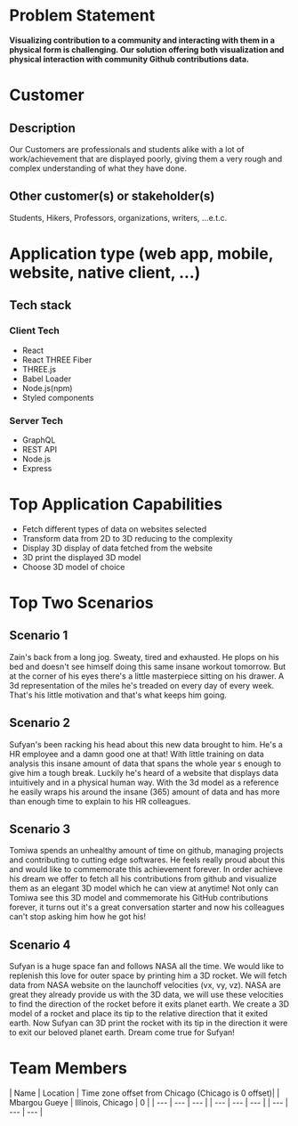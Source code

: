 # Problem Statement

**Visualizing contribution to a community and interacting with them in a physical form is challenging. Our solution offering both visualization and physical interaction with community Github contributions data.**

# Customer

## Description

Our Customers are professionals and students alike with a lot of work/achievement that are displayed poorly, giving them a very rough and complex understanding of what they have done.

## Other customer(s) or stakeholder(s)

Students, Hikers, Professors, organizations, writers, ...e.t.c.

# Application type (web app, mobile, website, native client, …)

## Tech stack

### Client Tech

- React
- React THREE Fiber
- THREE.js
- Babel Loader
- Node.js(npm)
- Styled components

### Server Tech

- GraphQL
- REST API
- Node.js
- Express

# Top Application Capabilities

- Fetch different types of data on websites selected
- Transform data from 2D to 3D reducing to the complexity
- Display 3D display of data fetched from the website
- 3D print the displayed 3D model
- Choose 3D model of choice

# Top Two Scenarios

## Scenario 1

Zain's back from a long jog. Sweaty, tired and exhausted. He plops on his bed and doesn't see himself doing this same insane workout tomorrow. But at the corner of his eyes there's a little masterpiece sitting on his drawer. A 3d representation of the miles he's treaded on every day of every week. That's his little motivation and that's what keeps him going.

## Scenario 2

Sufyan's been racking his head about this new data brought to him. He's a HR employee and a damn good one at that! With little training on data analysis this insane amount of data that spans the whole year s enough to give him a tough break. Luckily he's heard of a website that displays data intuitively and in a physical human way. With the 3d model as a reference he easily wraps his around the insane (365) amount of data and has more than enough time to explain to his HR colleagues.

## Scenario 3

Tomiwa spends an unhealthy amount of time on github, managing projects and contributing to cutting edge softwares. He feels really proud about this and would like to commemorate this achievement forever. In order achieve his dream we offer to fetch all his contributions from github and visualize them as an elegant 3D model which he can view at anytime! Not only can Tomiwa see this 3D model and commemorate his GitHub contributions forever, it turns out it's a great conversation starter and now his colleagues can't stop asking him how he got his!

## Scenario 4

Sufyan is a huge space fan and follows NASA all the time. We would like to replenish this love for
outer space by printing him a 3D rocket. We will fetch data from NASA website on the 
launchoff velocities (vx, vy, vz). NASA are great they already provide us with the 3D data, we will
use these velocities to find the direction of the rocket before it exits planet earth.
We create a 3D model of a rocket and place its tip to the relative direction that it exited earth.
Now Sufyan can 3D print the rocket with its tip in the direction it were to exit our beloved planet 
earth. Dream come true for Sufyan!

# Team Members

| Name |	Location	| Time zone offset from Chicago (Chicago is 0 offset)|
| Mbargou Gueye | Illinois, Chicago | 0 |
| --- | --- | --- |
| --- | --- | --- |
| --- | --- | --- |
